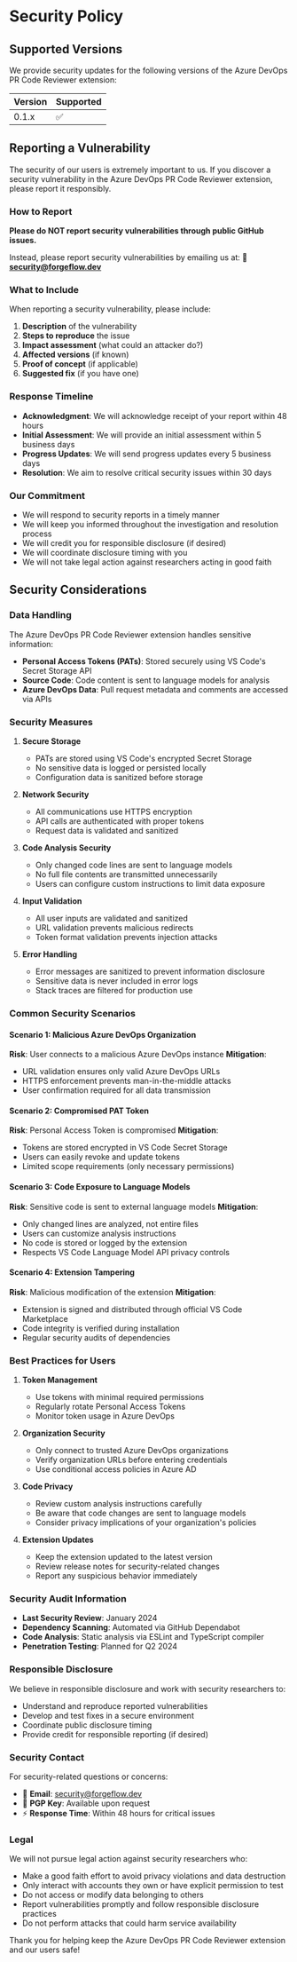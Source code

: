 # Security Policy

## Supported Versions

We provide security updates for the following versions of the Azure DevOps PR Code Reviewer extension:

| Version | Supported          |
| ------- | ------------------ |
| 0.1.x   | :white_check_mark: |

## Reporting a Vulnerability

The security of our users is extremely important to us. If you discover a security vulnerability in the Azure DevOps PR Code Reviewer extension, please report it responsibly.

### How to Report

**Please do NOT report security vulnerabilities through public GitHub issues.**

Instead, please report security vulnerabilities by emailing us at:
📧 **security@forgeflow.dev**

### What to Include

When reporting a security vulnerability, please include:

1. **Description** of the vulnerability
2. **Steps to reproduce** the issue
3. **Impact assessment** (what could an attacker do?)
4. **Affected versions** (if known)
5. **Proof of concept** (if applicable)
6. **Suggested fix** (if you have one)

### Response Timeline

- **Acknowledgment**: We will acknowledge receipt of your report within 48 hours
- **Initial Assessment**: We will provide an initial assessment within 5 business days
- **Progress Updates**: We will send progress updates every 5 business days
- **Resolution**: We aim to resolve critical security issues within 30 days

### Our Commitment

- We will respond to security reports in a timely manner
- We will keep you informed throughout the investigation and resolution process
- We will credit you for responsible disclosure (if desired)
- We will coordinate disclosure timing with you
- We will not take legal action against researchers acting in good faith

## Security Considerations

### Data Handling

The Azure DevOps PR Code Reviewer extension handles sensitive information:

- **Personal Access Tokens (PATs)**: Stored securely using VS Code's Secret Storage API
- **Source Code**: Code content is sent to language models for analysis
- **Azure DevOps Data**: Pull request metadata and comments are accessed via APIs

### Security Measures

1. **Secure Storage**
   - PATs are stored using VS Code's encrypted Secret Storage
   - No sensitive data is logged or persisted locally
   - Configuration data is sanitized before storage

2. **Network Security**
   - All communications use HTTPS encryption
   - API calls are authenticated with proper tokens
   - Request data is validated and sanitized

3. **Code Analysis Security**
   - Only changed code lines are sent to language models
   - No full file contents are transmitted unnecessarily
   - Users can configure custom instructions to limit data exposure

4. **Input Validation**
   - All user inputs are validated and sanitized
   - URL validation prevents malicious redirects
   - Token format validation prevents injection attacks

5. **Error Handling**
   - Error messages are sanitized to prevent information disclosure
   - Sensitive data is never included in error logs
   - Stack traces are filtered for production use

### Common Security Scenarios

#### Scenario 1: Malicious Azure DevOps Organization

**Risk**: User connects to a malicious Azure DevOps instance
**Mitigation**: 
- URL validation ensures only valid Azure DevOps URLs
- HTTPS enforcement prevents man-in-the-middle attacks
- User confirmation required for all data transmission

#### Scenario 2: Compromised PAT Token

**Risk**: Personal Access Token is compromised
**Mitigation**:
- Tokens are stored encrypted in VS Code Secret Storage
- Users can easily revoke and update tokens
- Limited scope requirements (only necessary permissions)

#### Scenario 3: Code Exposure to Language Models

**Risk**: Sensitive code is sent to external language models
**Mitigation**:
- Only changed lines are analyzed, not entire files
- Users can customize analysis instructions
- No code is stored or logged by the extension
- Respects VS Code Language Model API privacy controls

#### Scenario 4: Extension Tampering

**Risk**: Malicious modification of the extension
**Mitigation**:
- Extension is signed and distributed through official VS Code Marketplace
- Code integrity is verified during installation
- Regular security audits of dependencies

### Best Practices for Users

1. **Token Management**
   - Use tokens with minimal required permissions
   - Regularly rotate Personal Access Tokens
   - Monitor token usage in Azure DevOps

2. **Organization Security**
   - Only connect to trusted Azure DevOps organizations
   - Verify organization URLs before entering credentials
   - Use conditional access policies in Azure AD

3. **Code Privacy**
   - Review custom analysis instructions carefully
   - Be aware that code changes are sent to language models
   - Consider privacy implications of your organization's policies

4. **Extension Updates**
   - Keep the extension updated to the latest version
   - Review release notes for security-related changes
   - Report any suspicious behavior immediately

### Security Audit Information

- **Last Security Review**: January 2024
- **Dependency Scanning**: Automated via GitHub Dependabot
- **Code Analysis**: Static analysis via ESLint and TypeScript compiler
- **Penetration Testing**: Planned for Q2 2024

### Responsible Disclosure

We believe in responsible disclosure and work with security researchers to:

- Understand and reproduce reported vulnerabilities
- Develop and test fixes in a secure environment
- Coordinate public disclosure timing
- Provide credit for responsible reporting (if desired)

### Security Contact

For security-related questions or concerns:
- 📧 **Email**: security@forgeflow.dev
- 🔐 **PGP Key**: Available upon request
- ⚡ **Response Time**: Within 48 hours for critical issues

### Legal

We will not pursue legal action against security researchers who:
- Make a good faith effort to avoid privacy violations and data destruction
- Only interact with accounts they own or have explicit permission to test
- Do not access or modify data belonging to others
- Report vulnerabilities promptly and follow responsible disclosure practices
- Do not perform attacks that could harm service availability

Thank you for helping keep the Azure DevOps PR Code Reviewer extension and our users safe!